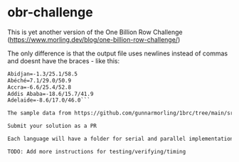 # obr-challenge
This is yet another version of the One Billion Row Challenge (https://www.morling.dev/blog/one-billion-row-challenge/)
  

The only difference is that the output file uses newlines instead of commas and doesnt have the braces - like this:
```Abha=-8.1/17.8/43.5
Abidjan=-1.3/25.1/58.5
Abéché=7.1/29.0/50.9
Accra=-6.6/25.4/52.8
Addis Ababa=-18.6/15.7/41.9
Adelaide=-8.6/17.0/46.0```

The sample data from https://github.com/gunnarmorling/1brc/tree/main/src/test/resources/samples is included with suitable changes.

Submit your solution as a PR

Each language will have a folder for serial and parallel implementations e.g cpp, cpp-parallel. Benchmarking will be done on my machine or maybe on some cloud machine and leaderboards 

TODO: Add more instructions for testing/verifying/timing
